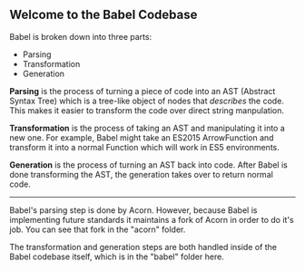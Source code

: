 ## Welcome to the Babel Codebase

Babel is broken down into three parts:

- Parsing
- Transformation
- Generation

**Parsing** is the process of turning a piece of code into an AST (Abstract
Syntax Tree) which is a tree-like object of nodes that _describes_ the code.
This makes it easier to transform the code over direct string manpulation.

**Transformation** is the process of taking an AST and manipulating it into
a new one. For example, Babel might take an ES2015 ArrowFunction and transform
it into a normal Function which will work in ES5 environments.

**Generation** is the process of turning an AST back into code. After Babel is
done transforming the AST, the generation takes over to return normal code.

---

Babel's parsing step is done by Acorn. However, because Babel is implementing
future standards it maintains a fork of Acorn in order to do it's job. You can
see that fork in the "acorn" folder.

The transformation and generation steps are both handled inside of the Babel
codebase itself, which is in the "babel" folder here.

